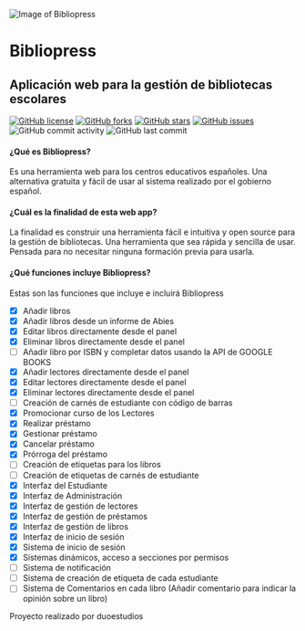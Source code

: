 ![Image of Bibliopress](https://sites.duoestudios.es/cd-for-gh/bibliopress/images/Biblioteca-del-Colegio-Colegio-Colegio-prw.png)
# Bibliopress
## Aplicación web para la gestión de bibliotecas escolares
[![GitHub license](https://img.shields.io/github/license/duoestudios/bibliopress)](https://github.com/duoestudios/bibliopress/blob/master/LICENSE)  [![GitHub forks](https://img.shields.io/github/forks/duoestudios/bibliopress)](https://github.com/duoestudios/bibliopress/network)  [![GitHub stars](https://img.shields.io/github/stars/duoestudios/bibliopress)](https://github.com/duoestudios/bibliopress/stargazers)  [![GitHub issues](https://img.shields.io/github/issues/duoestudios/bibliopress)](https://github.com/duoestudios/bibliopress/issues)  ![GitHub commit activity](https://img.shields.io/github/commit-activity/m/duoestudios/bibliopress)  ![GitHub last commit](https://img.shields.io/github/last-commit/duoestudios/bibliopress)
#### ¿Qué es Bibliopress?
Es una herramienta web para los centros educativos españoles. Una alternativa gratuita y fácil de usar al sistema realizado por el gobierno español.
#### ¿Cuál es la finalidad de esta web app?
La finalidad es construir una herramienta fácil e intuitiva y open source para la gestión de bibliotecas. Una herramienta que sea rápida y sencilla de usar. Pensada para no necesitar ninguna formación previa para usarla.
#### ¿Qué funciones incluye Bibliopress?
Estas son las funciones que incluye e incluirá Bibliopress
- [x] Añadir libros
- [x] Añadir libros desde un informe de Abies
- [x] Editar libros directamente desde el panel
- [x] Eliminar libros directamente desde el panel
- [ ] Añadir libro por ISBN y completar datos usando la API de GOOGLE BOOKS
- [x] Añadir lectores directamente desde el panel
- [x] Editar lectores directamente desde el panel
- [x] Eliminar lectores directamente desde el panel
- [ ] Creación de carnés de estudiante con código de barras
- [x] Promocionar curso de los Lectores
- [x] Realizar préstamo
- [x] Gestionar préstamo
- [x] Cancelar préstamo
- [x] Prórroga del préstamo
- [ ] Creación de etiquetas para los libros
- [ ] Creación de etiquetas de carnés de estudiante
- [x] Interfaz del Estudiante
- [x] Interfaz de Administración
- [x] Interfaz de gestión de lectores
- [x] Interfaz de gestión de préstamos
- [x] Interfaz de gestión de libros
- [x] Interfaz de inicio de sesión
- [x] Sistema de inicio de sesión
- [x] Sistemas dinámicos, acceso a secciones por permisos
- [ ] Sistema de notificación
- [ ] Sistema de creación de etiqueta de cada estudiante
- [ ] Sistema de Comentarios en cada libro (Añadir comentario para indicar la opinión sobre un libro)

Proyecto realizado por duoestudios
